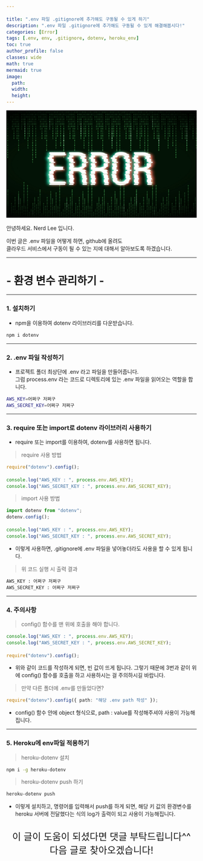 ```yaml
---

title: ".env 파일 .gitignore에 추가해도 구동될 수 있게 하기"
description: ".env 파일 .gitignore에 추가해도 구동될 수 있게 해결해봅시다!"
categories: [Error]
tags: [.env, env, .gitignore, dotenv, heroku_env]
toc: true
author_profile: false
classes: wide
math: true
mermaid: true
image:
  path: 
  width: 
  height:
---
```


![](/assets/img/etc/error.png)

안녕하세요. Nerd Lee 입니다.

이번 글은 .env 파일을 어떻게 하면, github에 올려도<br>
클라우드 서비스에서 구동이 될 수 있는 지에 대해서 알아보도록 하겠습니다.

---

# - 환경 변수 관리하기 -

---

### 1. 설치하기

- npm을 이용하여 dotenv 라이브러리를 다운받습니다.

```bash
npm i dotenv
```

---

### 2. .env 파일 작성하기

- 프로젝트 폴더 최상단에 .env 라고 파일을 만들어줍니다.<br>그럼 process.env 라는 코드로 디렉토리에 있는 .env 파일을 읽어오는 역할을 합니다.

```bash
AWS_KEY=어쩌구 저쩌구
AWS_SECRET_KEY=어쩌구 저쩌구
```

---

### 3. require 또는 import로 dotenv 라이브러리 사용하기

- require 또는 import를 이용하여, dotenv를 사용하면 됩니다.

> require 사용 방법

```typescript
require("dotenv").config();

console.log("AWS_KEY : ", process.env.AWS_KEY);
console.log("AWS_SECRET_KEY : ", process.env.AWS_SECRET_KEY);
```

> import 사용 방법

```typescript
import dotenv from "dotenv";
dotenv.config();

console.log("AWS_KEY : ", process.env.AWS_KEY);
console.log("AWS_SECRET_KEY : ", process.env.AWS_SECRET_KEY);
```

- 이렇게 사용하면, .gitignore에 .env 파일을 넣어놓더라도 사용을 할 수 있게 됩니다.

> 위 코드 실행 시 출력 결과

```bash
AWS_KEY : 어쩌구 저쩌구
AWS_SECRET_KEY : 어쩌구 저쩌구
```

---

### 4. 주의사항

> config() 함수를 맨 위에 호출을 해야 합니다.

```typescript
console.log("AWS_KEY : ", process.env.AWS_KEY);
console.log("AWS_SECRET_KEY : ", process.env.AWS_SECRET_KEY);

require("dotenv").config();
```

- 위와 같이 코드를 작성하게 되면, 빈 값이 뜨게 됩니다. 그렇기 때문에 3번과 같이 위에 config() 함수를 호출을 하고 사용하시는 걸 주의하시길 바랍니다.

> 만약 다른 폴더에 .env를 만들었다면?

```typescript
require("dotenv").config({ path: "해당 .env path 작성" });
```

- config() 함수 안에 object 형식으로, path : value를 작성해주셔야 사용이 가능해집니다.

---

### 5. Heroku에 env파일 적용하기

> heroku-dotenv 설치

```bash
npm i -g heroku-dotenv
```

> heroku-dotenv push 하기

```bash
heroku-dotenv push
```

- 이렇게 설치하고, 명령어를 입력해서 push를 하게 되면, 해당 키 값의 환경변수를 heroku 서버에 전달했다는 식의 log가 출력이 되고 사용이 가능해집니다.<br><br>

<div style="font-size:25px; text-align:center">
이 글이 도움이 되셨다면 댓글 부탁드립니다^^<br>
다음 글로 찾아오겠습니다!

</div>
